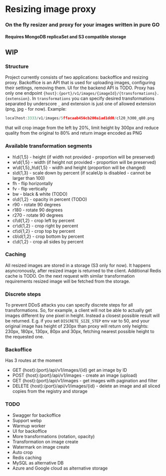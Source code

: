 # Resizing image proxy
### On the fly resizer and proxy for your images written in pure GO

#### Requires MongoDB replicaSet and S3 compatible storage

## WIP

### Structure
Project currently consists of two applications: backoffice and resizing proxy. Backoffice is an API that is
used for uploading images, configuring their settings, removing them. UI for the backend API is TODO. Proxy
has only one endpoint `{host}:{port}/v1/images/{imageId}/{transformations}.{extension}`. In `transformations` you can specify
desired transformations separated by underscore `_` and extension is just one of allowed extension (png, jpg - for now). 
Example:
```go
localhost:3333/v1/images/5ffacaab456cb200a1ad1dd0/cl20_h300_q80.png
```
that will crop image from the left by 20%, limit height by 300px and reduce quality from the original to 80% 
and return image encoded as PNG

### Available transformation segments
* h\d{1,5} - height (if width not provided - proportion will be preserved)
* w\d{1,5} - width (if height not provided - proportion will be preserved)
* w\d{1,5}_h\d{1,5} - width and height (proportion will be changed)
* s\d{1,3} - scale down by percent (if scaleUp is disabled - cannot be larger than 100)
* fh - flip horizontally
* fv - flip vertically
* bw - black & white (TODO)
* o\d{1,2} - opacity in percent (TODO)
* r90 - rotate 90 degrees
* r180 - rotate 90 degrees
* r270 - rotate 90 degrees
* cl\d{1,2} - crop left by percent
* cr\d{1,2} - crop right by percent
* ct\d{1,2} - crop top by percent
* cb\d{1,2} - crop bottom by percent
* c\d{1,2} - crop all sides by percent

### Caching
All resized images are stored in a storage (S3 only for now). It happens asyncronously,
after resized image is returned to the client. Additional Redis cache is TODO. On the next
request with similar transformation requirements resized image will be fetched from the storage.

### Discrete steps
To prevent DDoS attacks you can specify discrete steps for all transformations. So, for example,
a client will not be able to actually get images different by one pixel in height. Instead a closest possible
result will be returned. E.g. if you set `DISCRETE_SIZE_STEP` env var to 50, and your original image has height of
230px than proxy will return only heights: 230px, 180px, 130px, 80px and 30px, fetching nearest possible height to the
requested one.

### Backoffice
Has 3 routes at the moment
* GET {host}:{port}/api/v1/images/{id} get an image by ID
* POST {host}:{port}/api/v1/images - create an image (upload)
* GET {host}:{port}/api/v1/images - get images with pagination and filter
* DELETE {host}:{port}/api/v1/images/{id} - delete an image and all sliced copies from the registry and storage

### TODO
* Swagger for backoffice
* Support webp
* Warmup worker
* UI for backoffice
* More transformations (rotation, opacity)
* Transformation on image create
* Watermark on image create
* Auto crop
* Redis caching
* MySQL as alternative DB
* Azure and Google cloud as alternative storage


